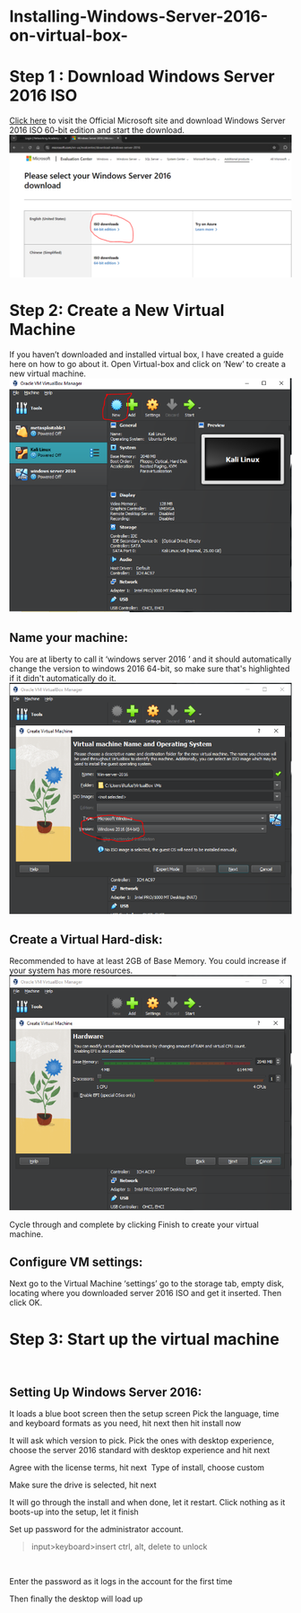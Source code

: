 # Installing-Windows-Server-2016-on-virtual-box-

<h1>Step 1 : Download Windows Server 2016 ISO</h1>
<a href="https://www.microsoft.com/en-us/evalcenter/download-windows-server-2016">Click here</a> to visit the Official Microsoft site and download Windows Server 2016 ISO 60-bit edition and start the download.
<img src="Folder/stp-1-download-wn-server-2016-iso.PNG">

<h1>Step 2: Create a New Virtual Machine</h1>
If you haven’t downloaded and installed virtual box, I have created a guide here  on how to go about it. Open Virtual-box and click on ‘New’ to create a new virtual machine.
<img src="Folder/create-new-vm.PNG">

<h2>Name your machine:</h2>
You are at liberty to call it ‘windows server 2016 ’ and it should automatically change the version to windows 2016 64-bit, so make sure that's highlighted if it didn't automatically do it.
<img src="Folder/version-windows-2016(64-bit).PNG">


<h2>Create a Virtual Hard-disk:</h2>
Recommended to have at least 2GB of Base Memory. You could increase if your system has more resources.
<img src="Folder/atleast-2-gb.PNG">

Cycle through and complete by clicking Finish to create your virtual machine.
<img src="">




<h2>Configure VM settings:</h2>
Next go to the Virtual Machine ‘settings’ go to the storage tab, empty disk, locating where you downloaded server 2016 ISO and get it inserted. Then click OK.
<img src="">






<h1>Step 3: Start up the virtual machine</h1>
<img src="">


<h2>Setting Up Windows Server 2016:</h2>
It loads a blue boot screen then the setup screen
Pick the language, time and keyboard formats as you need, hit next then hit install now
<img src="">



It will ask which version to pick. Pick the ones with desktop experience, choose the server 2016 standard with desktop experience and hit next 
<img src="">

Agree with the license terms, hit next
<img src="">
Type of install, choose custom
<img src="">

Make sure the drive is selected, hit next
<img src="">

It will go through the install and when done, let it restart. Click nothing as it boots-up into the setup, let it finish
<img src="">


Set up password for the administrator account. 
<img src="">
>input>keyboard>insert ctrl, alt, delete to unlock
<img src="">

Enter the password as it logs in the account for the first time
<img src="">

Then finally the desktop will load up
<img src="">




